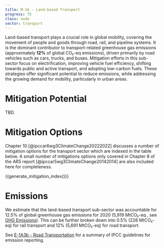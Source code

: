 ```yaml
---
title: M-1A - Land-based Transport
progress: 75
class: node
sector: transport
---
```


Land-based transport plays a crucial role in global mobility, covering the movement of people and goods through road, rail, and pipeline systems. It is the dominant contributor to transport-related greenhouse gas emissions  (approximately **12%** of global CO₂-eq emissions), driven primarily by road vehicles such as cars, trucks, and buses. Mitigation efforts in this sub-sector focus on electrification, improving vehicle fuel efficiency, shifting towards public and active transport, and adopting low-carbon fuels. These strategies offer significant potential to reduce emissions, while addressing the growing demand for mobility, particularly in urban areas.


# Mitigation Potential
TBD.


# Mitigation Options

Chapter 10 [@ipccar6wg3ClimateChange20222022] discusses a number of mitigation options for the transport sector which are indexed in the table below. A small number of mitigations options only covered in Chapter 8 of the AR5 report [@ipccar5wg3ClimateChange20142014] are also included here for completeness.


{{generate_mitigation_index()}}



# Emissions
We estimate that the land-based transport sub-sector was accountable for 12.5% of global greenhouse gas emissions for 2020 (5,919 MtCO₂-eq , see [GHG Emissions](/5-resources/4-reference/3-ghg-emissions.md)). This can be further broken down into 0.5% (228 MtCO₂-eq) for rail transport and 12% (5,691 MtCO₂-eq) for road transport.

See [E-1A3b - Road Transportation](/2-ipcc-mitigation-options/ipcc-2019-emissions/1-energy/1a-fuel-combustion-activities/1a3-transport/1a3b-road-transportation.md) for a summary of IPCC guidelines for emission reporting.  



<!---

TODO: rail?

--->
